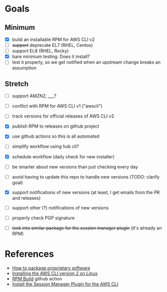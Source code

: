 # Goals

## Minimum

- [X] build an installable RPM for AWS CLI v2
- [ ] ~~support~~ deprecate EL7 (RHEL, Centos)
- [ ] support EL8 (RHEL, Rocky)
- [X] bare minimum testing: Does it install?
- [ ] test it properly, so we get notified when an upstream change breaks an assumption

## Stretch

- [ ] support AMZN2, ___?
- [ ] conflict with RPM for AWS CLI v1 ("awscli")
- [ ] track versions for official releases of AWS CLI v2
- [X] publish RPM to releases on github project
- [X] use github actions so this is all automated
- [ ] simplify workflow using hub cli?
- [X] schedule workflow (daily check for new installer)
- [ ] be smarter about new versions than just checking every day
- [ ] avoid having to update this repo to handle new versions (TODO: clarify goal)
- [X] support notifications of new versions (at least, I get emails from the PR and releases)
- [ ] support other (?) notifications of new versions
- [ ] properly check PGP signature
- [ ] ~~look into similar package for the session manager plugin~~ (it's already an RPM)


# References

* [How to package proprietary software](https://developers.redhat.com/blog/2014/12/10/how-to-package-proprietary-software/)
* [Installing the AWS CLI version 2 on Linux](https://docs.aws.amazon.com/cli/latest/userguide/install-cliv2-linux.html)
* [RPM Build](https://github.com/marketplace/actions/rpm-build) github action
* [Install the Session Manager Plugin for the AWS CLI](https://docs.aws.amazon.com/systems-manager/latest/userguide/session-manager-working-with-install-plugin.html)
